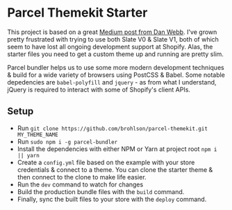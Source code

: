 # Parcel Themekit Starter

This project is based on a great [Medium post from Dan Webb](https://medium.com/@danwebb/better-shopify-theme-development-with-parcel-js-704f17f367fc). I've grown pretty frustrated with trying to use both Slate V0 & Slate V1, both of which seem to have lost all ongoing development support at Shopify. Alas, the starter files you need to get a custom theme up and running are pretty slim.

Parcel bundler helps us to use some more modern development techniques & build for a wide variety of browsers using PostCSS & Babel. Some notable depedencies are `babel-polyfill` and `jquery` - as from what I understand, jQuery is required to interact with some of Shopify's client APIs.

## Setup

- Run `git clone https://github.com/brohlson/parcel-themekit.git MY_THEME_NAME`
- Run `sudo npm i -g parcel-bundler`
- Install the dependencies with either NPM or Yarn at project root `npm i || yarn`
- Create a `config.yml` file based on the example with your store credentials & connect to a theme. You can clone the starter theme & then connect to the clone to make life easier.
- Run the `dev` command to watch for changes
- Build the production bundle files with the `build` command.
- Finally, sync the built files to your store with the `deploy` command.
